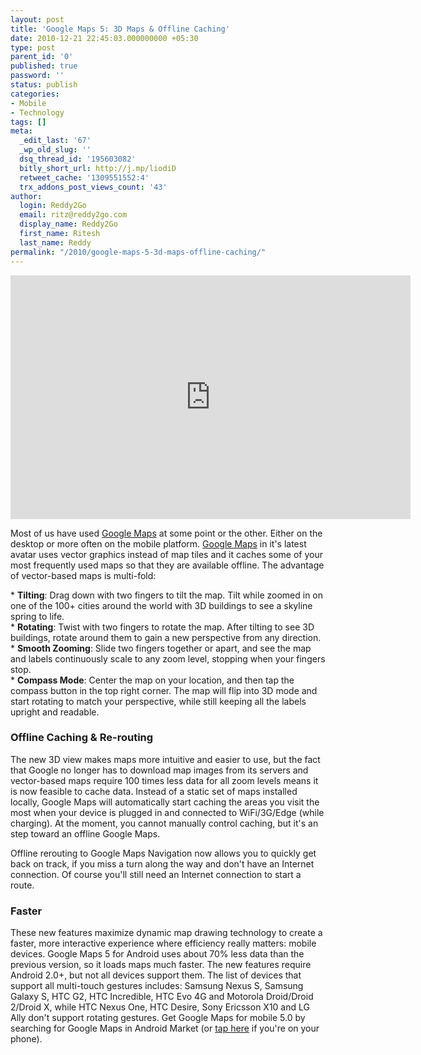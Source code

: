 ```yaml
---
layout: post
title: 'Google Maps 5: 3D Maps & Offline Caching'
date: 2010-12-21 22:45:03.000000000 +05:30
type: post
parent_id: '0'
published: true
password: ''
status: publish
categories:
- Mobile
- Technology
tags: []
meta:
  _edit_last: '67'
  _wp_old_slug: ''
  dsq_thread_id: '195603082'
  bitly_short_url: http://j.mp/liodiD
  retweet_cache: '1309551552:4'
  trx_addons_post_views_count: '43'
author:
  login: Reddy2Go
  email: ritz@reddy2go.com
  display_name: Reddy2Go
  first_name: Ritesh
  last_name: Reddy
permalink: "/2010/google-maps-5-3d-maps-offline-caching/"
---
```

<p><iframe title="YouTube video player" class="youtube-player" type="text/html" width="640" height="390" src="http://www.youtube.com/embed/TAh4yiCzgKw" frameborder="0"></iframe></p>
<p>Most of us have used <a href="http://maps.google.com/">Google Maps</a> at some point or the other. Either on the desktop or more often on the mobile platform. <a href="http://www.google.com/mobile/maps/3d/">Google Maps</a> in it's latest avatar uses vector graphics instead of map tiles and it caches some of your most frequently used maps so that they are available offline. The advantage of vector-based maps is multi-fold:</p>
<p>* <strong>Tilting</strong>: Drag down with two fingers to tilt the map. Tilt while zoomed in on one of the 100+ cities around the world with 3D buildings to see a skyline spring to life.<br />
* <strong>Rotating</strong>: Twist with two fingers to rotate the map. After tilting to see 3D buildings, rotate around them to gain a new perspective from any direction.<br />
* <strong>Smooth Zooming</strong>: Slide two fingers together or apart, and see the map and labels continuously scale to any zoom level, stopping when your fingers stop.<br />
* <strong>Compass Mode</strong>: Center the map on your location, and then tap the compass button in the top right corner. The map will flip into 3D mode and start rotating to match your perspective, while still keeping all the labels upright and readable.</p>
<p><!--more--></p>
<h3>Offline Caching & Re-routing</h3>
<p>The new 3D view makes maps more intuitive and easier to use, but the fact that Google no longer has to download map images from its servers and vector-based maps require 100 times less data for all zoom levels means it is now feasible to cache data. Instead of a static set of maps installed locally, Google Maps will automatically start caching the areas you visit the most when your device is plugged in and connected to WiFi/3G/Edge (while charging). At the moment, you cannot manually control caching, but it's an step toward an offline Google Maps.</p>
<p>Offline rerouting to Google Maps Navigation now allows you to quickly get back on track, if you miss a turn along the way and don't have an Internet connection. Of course you'll still need an Internet connection to start a route. </p>
<h3>Faster</h3>
<p>These new features maximize dynamic map drawing technology to create a faster, more interactive experience where efficiency really matters: mobile devices. Google Maps 5 for Android uses about 70% less data than the previous version, so it loads maps much faster. The new features require Android 2.0+, but not all devices support them. The list of devices that support all multi-touch gestures includes: Samsung Nexus S, Samsung Galaxy S, HTC G2, HTC Incredible, HTC Evo 4G and Motorola Droid/Droid 2/Droid X, while HTC Nexus One, HTC Desire, Sony Ericsson X10 and LG Ally don't support rotating gestures. Get Google Maps for mobile 5.0 by searching for Google Maps in Android Market (or <a href="http://market.android.com/details?id=com.google.android.apps.maps">tap here</a> if you're on your phone).</p>
